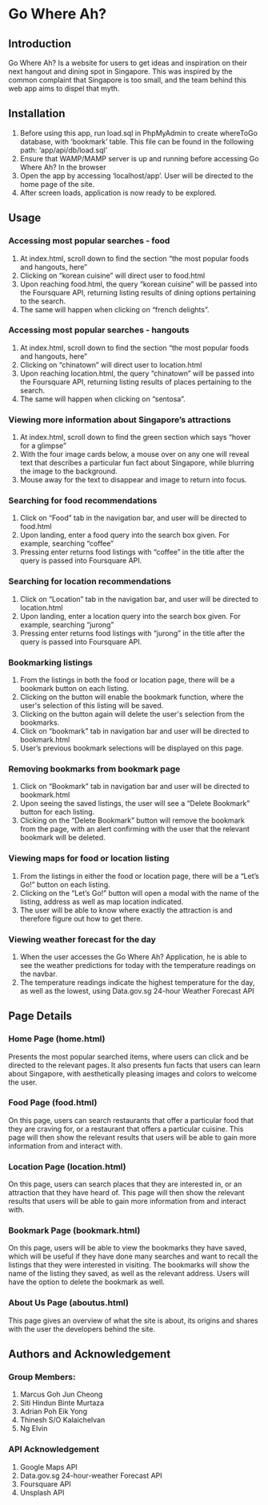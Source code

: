 # Go Where Ah?

## Introduction
Go Where Ah? Is a website for users to get ideas and inspiration on their next hangout and dining spot in Singapore. This was inspired by the common complaint that Singapore is too small, and the team behind this web app aims to dispel that myth. 

## Installation
1. Before using this app, run load.sql in PhpMyAdmin to create whereToGo database, with ‘bookmark’ table. This file can be found in the following path: ‘app/api/db/load.sql’
2. Ensure that WAMP/MAMP server is up and running before accessing Go Where Ah? In the browser
3. Open the app by accessing ‘localhost/app’. User will be directed to the home page of the site.
4. After screen loads, application is now ready to be explored. 

## Usage

### Accessing most popular searches - food

1. At index.html, scroll down to find the section “the most popular foods and hangouts, here”
2. Clicking on “korean cuisine” will direct user to food.html
3. Upon reaching food.html, the query “korean cuisine” will be passed into the Foursquare API, returning listing results of dining options pertaining to the search.
4. The same will happen when clicking on “french delights”.

### Accessing most popular searches - hangouts

1. At index.html, scroll down to find the section “the most popular foods and hangouts, here”
2. Clicking on “chinatown” will direct user to location.html
3. Upon reaching location.html, the query “chinatown” will be passed into the Foursquare API, returning listing results of places pertaining to the search.
4. The same will happen when clicking on “sentosa”.

### Viewing more information about Singapore’s attractions

1. At index.html, scroll down to find the green section which says “hover for a glimpse”
2. With the four image cards below, a mouse over on any one will reveal text that describes a particular fun fact about Singapore, while blurring the image to the background.
3. Mouse away for the text to disappear and image to return into focus.

### Searching for food recommendations

1. Click on “Food” tab in the navigation bar, and user will be directed to food.html
2. Upon landing, enter a food query into the search box given. For example, searching “coffee”
3. Pressing enter returns food listings with “coffee” in the title after the query is passed into Foursquare API.

### Searching for location recommendations

1. Click on “Location” tab in the navigation bar, and user will be directed to location.html
2. Upon landing, enter a location query into the search box given. For example, searching “jurong”
3. Pressing enter returns food listings with “jurong” in the title after the query is passed into Foursquare API.

### Bookmarking listings

1. From the listings in both the food or location page, there will be a bookmark button on each listing. 
2. Clicking on the button will enable the bookmark function, where the user's selection of this listing will be saved.
3. Clicking on the button again will delete the user's selection from the bookmarks.
4. Click on “bookmark” tab in navigation bar and user will be directed to bookmark.html
5. User’s previous bookmark selections will be displayed on this page.

### Removing bookmarks from bookmark page

1. Click on “Bookmark” tab in navigation bar and user will be directed to bookmark.html
2. Upon seeing the saved listings, the user will see a “Delete Bookmark” button for each listing.
3. Clicking on the “Delete Bookmark” button will remove the bookmark from the page, with an alert confirming with the user that the relevant bookmark will be deleted.

### Viewing maps for food or location listing

1. From the listings in either the food or location page, there will be a “Let’s Go!” button on each listing. 
2. Clicking on the “Let’s Go!” button will open a modal with the name of the listing, address as well as map location indicated.
3. The user will be able to know where exactly the attraction is and therefore figure out how to get there.

### Viewing weather forecast for the day

1. When the user accesses the Go Where Ah? Application, he is able to see the weather predictions for today with the temperature readings on the navbar.
2. The temperature readings indicate the highest temperature for the day, as well as the lowest, using Data.gov.sg 24-hour Weather Forecast API 

## Page Details

### Home Page (home.html)
Presents the most popular searched items, where users can click and be directed to the relevant pages. It also presents fun facts that users can learn about Singapore, with aesthetically pleasing images and colors to welcome the user.

### Food Page (food.html)
On this page, users can search restaurants that offer a particular food that they are craving for, or a restaurant that offers a particular cuisine. This page will then show the relevant results that users will be able to gain more information from and interact with.

### Location Page (location.html)
On this page, users can search places that they are interested in, or an attraction that they have heard of. This page will then show the relevant results that users will be able to gain more information from and interact with.

### Bookmark Page (bookmark.html)
On this page, users will be able to view the bookmarks they have saved, which will be useful if they have done many searches and want to recall the listings that they were interested in visiting. The bookmarks will show the name of the listing they saved, as well as the relevant address. Users will have the option to delete the bookmark as well. 

### About Us Page (aboutus.html)
This page gives an overview of what the site is about, its origins and shares with the user the developers behind the site.

## Authors and Acknowledgement

### Group Members:

1. Marcus Goh Jun Cheong
2. Siti Hindun Binte Murtaza
3. Adrian Poh Eik Yong
4. Thinesh S/O Kalaichelvan
5. Ng Elvin

### API Acknowledgement

1. Google Maps API
2. Data.gov.sg 24-hour-weather Forecast API 
3. Foursquare API
4. Unsplash API
